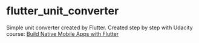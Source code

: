 # flutter_unit_converter

Simple unit converter created by Flutter.
Created step by step with Udacity course: [Build Native Mobile Apps with Flutter](https://github.com/flutter/udacity-course)
